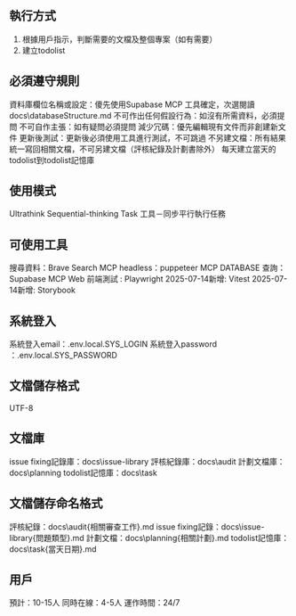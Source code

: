 ## 執行方式
1. 根據用戶指示，判斷需要的文檔及整個專案（如有需要）
2. 建立todolist

## 必須遵守規則
資料庫欄位名稱或設定：傻先使用Supabase MCP 工具確定，次選閱讀 docs\databaseStructure.md
不可作出任何假設行為：如沒有所需資料，必須提問
不可自作主張：如有疑問必須提問
減少冗碼：優先編輯現有文件而非創建新文件
更新後測試：更新後必須使用工具進行測試，不可跳過
不另建文檔：所有結果統一寫回相關文檔，不可另建文檔（評核紀錄及計劃書除外）
每天建立當天的todolist到todolist記憶庫

## 使用模式
Ultrathink
Sequential-thinking
Task 工具－同步平行執行任務

## 可使用工具
搜尋資料：Brave Search MCP
headless：puppeteer MCP
DATABASE 查詢：Supabase MCP
Web 前端測試 : Playwright
2025-07-14新增: Vitest
2025-07-14新增: Storybook

## 系統登入
系統登入email：.env.local.SYS_LOGIN
系統登入password ：.env.local.SYS_PASSWORD

## 文檔儲存格式
UTF-8

## 文檔庫
issue fixing記錄庫：docs\issue-library
評核紀錄庫：docs\audit
計劃文檔庫：docs\planning
todolist記憶庫：docs\task

## 文檔儲存命名格式
評核紀錄：docs\audit\{相關審查工作}.md
issue fixing記錄：docs\issue-library\{問題類型}.md
計劃文檔：docs\planning\{相關計劃}.md
todolist記憶庫：docs\task\{當天日期}.md

## 用戶
預計：10-15人
同時在線：4-5人
運作時間：24/7